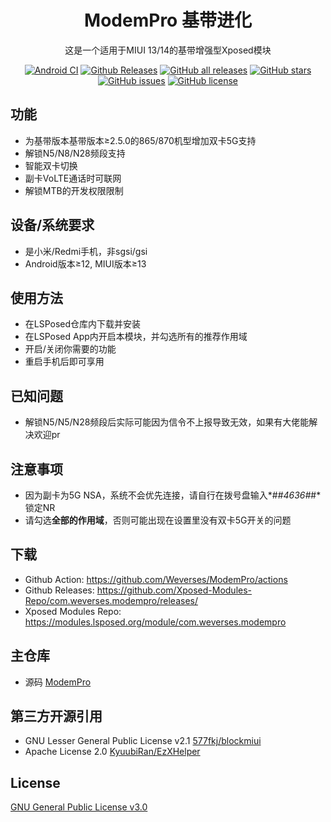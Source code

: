 <div align="center">

# ModemPro 基带进化

这是一个适用于MIUI 13/14的基带增强型Xposed模块

<a href="https://github.com/Weverses/ModemPro/actions"><img alt="Android CI" src="https://github.com/Weverses/ModemPro/workflows/Android%20CI/badge.svg"></a> <a href="https://github.com/Xposed-Modules-Repo/com.weverses.modempro/releases/"><img alt="Github Releases" src="https://img.shields.io/github/v/release/Xposed-Modules-Repo/com.weverses.modempro"></a> <a href="https://github.com/Xposed-Modules-Repo/com.weverses.modempro/releases"><img alt="GitHub all releases" src="https://img.shields.io/github/downloads/Xposed-Modules-Repo/com.weverses.modempro/total?label=Downloads"></a> <a href="https://github.com/Weverses/ModemPro/stargazers"><img alt="GitHub stars" src="https://img.shields.io/github/stars/Weverses/ModemPro"></a> <a href="https://github.com/Weverses/ModemPro/issues"><img alt="GitHub issues" src="https://img.shields.io/github/issues/Weverses/ModemPro"></a> <a href="https://github.com/Weverses/ModemPro/blob/main/LICENSE"><img alt="GitHub license" src="https://img.shields.io/github/license/Weverses/ModemPro"></a>

</div>

## 功能
- 为基带版本基带版本≥2.5.0的865/870机型增加双卡5G支持
- 解锁N5/N8/N28频段支持
- 智能双卡切换
- 副卡VoLTE通话时可联网
- 解锁MTB的开发权限限制

## 设备/系统要求
- 是小米/Redmi手机，非sgsi/gsi
- Android版本≥12, MIUI版本≥13

## 使用方法
- 在LSPosed仓库内下载并安装
- 在LSPosed App内开启本模块，并勾选所有的推荐作用域
- 开启/关闭你需要的功能
- 重启手机后即可享用

## 已知问题
- 解锁N5/N5/N28频段后实际可能因为信令不上报导致无效，如果有大佬能解决欢迎pr

## 注意事项
- 因为副卡为5G NSA，系统不会优先连接，请自行在拨号盘输入*#*#4636#*#*锁定NR
- 请勾选<b>全部的作用域</b>，否则可能出现在设置里没有双卡5G开关的问题

## 下载
- Github Action: https://github.com/Weverses/ModemPro/actions
- Github Releases: https://github.com/Xposed-Modules-Repo/com.weverses.modempro/releases/
- Xposed Modules Repo: https://modules.lsposed.org/module/com.weverses.modempro

## 主仓库
- 源码
[ModemPro](https://github.com/Weverses/ModemPro)

## 第三方开源引用
- GNU Lesser General Public License v2.1
  [577fkj/blockmiui](https://github.com/577fkj/blockmiui)
- Apache License 2.0
  [KyuubiRan/EzXHelper](https://github.com/KyuubiRan/EzXHelper)

## License
[GNU General Public License v3.0](https://github.com/Weverses/ModemPro/blob/main/LICENSE)

